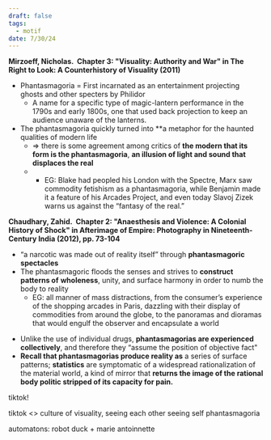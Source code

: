 ```yaml
---
draft: false
tags:
  - motif
date: 7/30/24
---
```

**Mirzoeff, Nicholas.  Chapter 3: "Visuality: Authority and War" in The Right to Look: A Counterhistory of Visuality (2011)**
* Phantasmagoria = First incarnated as an entertainment projecting ghosts and other specters by Philidor
	* A name for a specific type of magic-lantern performance in the 1790s and early 1800s, one that used back projection to keep an audience unaware of the lanterns.
* The phantasmagoria quickly turned into **a metaphor for the haunted qualities of modern life
	* => there is some agreement among critics of **the modern that its form is the phantasmagoria**, **an illusion of light and sound that displaces the real**
	* - EG: Blake had peopled his London with the Spectre, Marx saw commodity fetishism as a phantasmagoria, while Benjamin made it a feature of his Arcades Project, and even today Slavoj Zizek warns us against the “fantasy of the real.”

**Chaudhary, Zahid.  Chapter 2: "Anaesthesis and Violence: A Colonial History of Shock" in Afterimage of Empire: Photography in Nineteenth-Century India (2012), pp. 73-104**
* “a narcotic was made out of reality itself” through **phantasmagoric spectacles**
* The phantasmagoric floods the senses and strives to **construct patterns of** **wholeness**, unity, and surface harmony in order to numb the body to reality 
	* EG: all manner of mass distractions, from the consumer’s experience of the shopping arcades in Paris, dazzling with their display of commodities from around the globe, to the panoramas and dioramas that would engulf the observer and encapsulate a world 
- Unlike the use of individual drugs, **phantasmagorias are experienced collectively**, and therefore they “assume the position of objective fact"
- **Recall that phantasmagorias produce reality as** a series of surface patterns; **statistics** are symptomatic of a widespread rationalization of the material world, a kind of mirror that **returns the image of the rational body politic stripped of its capacity for pain.**


tiktok!

tiktok <> culture of visuality, seeing each other seeing self
phantasmagoria

automatons: robot duck + marie antoinnette